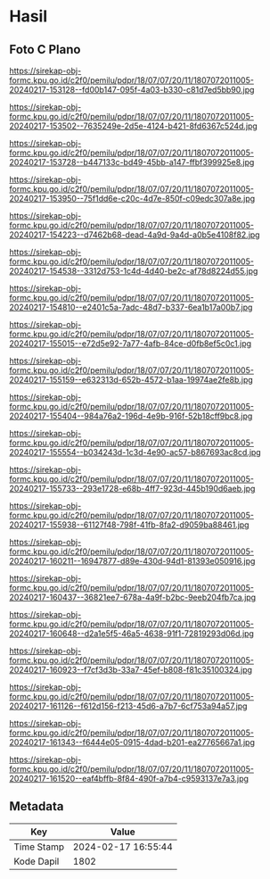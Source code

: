 # Hasil

## Foto C Plano

https://sirekap-obj-formc.kpu.go.id/c2f0/pemilu/pdpr/18/07/07/20/11/1807072011005-20240217-153128--fd00b147-095f-4a03-b330-c81d7ed5bb90.jpg

https://sirekap-obj-formc.kpu.go.id/c2f0/pemilu/pdpr/18/07/07/20/11/1807072011005-20240217-153502--7635249e-2d5e-4124-b421-8fd6367c524d.jpg

https://sirekap-obj-formc.kpu.go.id/c2f0/pemilu/pdpr/18/07/07/20/11/1807072011005-20240217-153728--b447133c-bd49-45bb-a147-ffbf399925e8.jpg

https://sirekap-obj-formc.kpu.go.id/c2f0/pemilu/pdpr/18/07/07/20/11/1807072011005-20240217-153950--75f1dd6e-c20c-4d7e-850f-c09edc307a8e.jpg

https://sirekap-obj-formc.kpu.go.id/c2f0/pemilu/pdpr/18/07/07/20/11/1807072011005-20240217-154223--d7462b68-dead-4a9d-9a4d-a0b5e4108f82.jpg

https://sirekap-obj-formc.kpu.go.id/c2f0/pemilu/pdpr/18/07/07/20/11/1807072011005-20240217-154538--3312d753-1c4d-4d40-be2c-af78d8224d55.jpg

https://sirekap-obj-formc.kpu.go.id/c2f0/pemilu/pdpr/18/07/07/20/11/1807072011005-20240217-154810--e2401c5a-7adc-48d7-b337-6ea1b17a00b7.jpg

https://sirekap-obj-formc.kpu.go.id/c2f0/pemilu/pdpr/18/07/07/20/11/1807072011005-20240217-155015--e72d5e92-7a77-4afb-84ce-d0fb8ef5c0c1.jpg

https://sirekap-obj-formc.kpu.go.id/c2f0/pemilu/pdpr/18/07/07/20/11/1807072011005-20240217-155159--e632313d-652b-4572-b1aa-19974ae2fe8b.jpg

https://sirekap-obj-formc.kpu.go.id/c2f0/pemilu/pdpr/18/07/07/20/11/1807072011005-20240217-155404--984a76a2-196d-4e9b-916f-52b18cff9bc8.jpg

https://sirekap-obj-formc.kpu.go.id/c2f0/pemilu/pdpr/18/07/07/20/11/1807072011005-20240217-155554--b034243d-1c3d-4e90-ac57-b867693ac8cd.jpg

https://sirekap-obj-formc.kpu.go.id/c2f0/pemilu/pdpr/18/07/07/20/11/1807072011005-20240217-155733--293e1728-e68b-4ff7-923d-445b190d6aeb.jpg

https://sirekap-obj-formc.kpu.go.id/c2f0/pemilu/pdpr/18/07/07/20/11/1807072011005-20240217-155938--61127f48-798f-41fb-8fa2-d9059ba88461.jpg

https://sirekap-obj-formc.kpu.go.id/c2f0/pemilu/pdpr/18/07/07/20/11/1807072011005-20240217-160211--16947877-d89e-430d-94d1-81393e050916.jpg

https://sirekap-obj-formc.kpu.go.id/c2f0/pemilu/pdpr/18/07/07/20/11/1807072011005-20240217-160437--36821ee7-678a-4a9f-b2bc-9eeb204fb7ca.jpg

https://sirekap-obj-formc.kpu.go.id/c2f0/pemilu/pdpr/18/07/07/20/11/1807072011005-20240217-160648--d2a1e5f5-46a5-4638-91f1-72819293d06d.jpg

https://sirekap-obj-formc.kpu.go.id/c2f0/pemilu/pdpr/18/07/07/20/11/1807072011005-20240217-160923--f7cf3d3b-33a7-45ef-b808-f81c35100324.jpg

https://sirekap-obj-formc.kpu.go.id/c2f0/pemilu/pdpr/18/07/07/20/11/1807072011005-20240217-161126--f612d156-f213-45d6-a7b7-6cf753a94a57.jpg

https://sirekap-obj-formc.kpu.go.id/c2f0/pemilu/pdpr/18/07/07/20/11/1807072011005-20240217-161343--f6444e05-0915-4dad-b201-ea27765667a1.jpg

https://sirekap-obj-formc.kpu.go.id/c2f0/pemilu/pdpr/18/07/07/20/11/1807072011005-20240217-161520--eaf4bffb-8f84-490f-a7b4-c9593137e7a3.jpg


## Metadata

| Key        | Value               |
| ---------- | ------------------- |
| Time Stamp | 2024-02-17 16:55:44 |
| Kode Dapil | 1802                |



